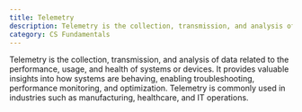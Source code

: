 ```yaml
---
title: Telemetry
description: Telemetry is the collection, transmission, and analysis of data related to the performance, usage, and health of systems or devices.
category: CS Fundamentals
---
```


Telemetry is the collection, transmission, and analysis of data related to the performance, usage, and health of systems or devices. It provides valuable insights into how systems are behaving, enabling troubleshooting, performance monitoring, and optimization. Telemetry is commonly used in industries such as manufacturing, healthcare, and IT operations.
